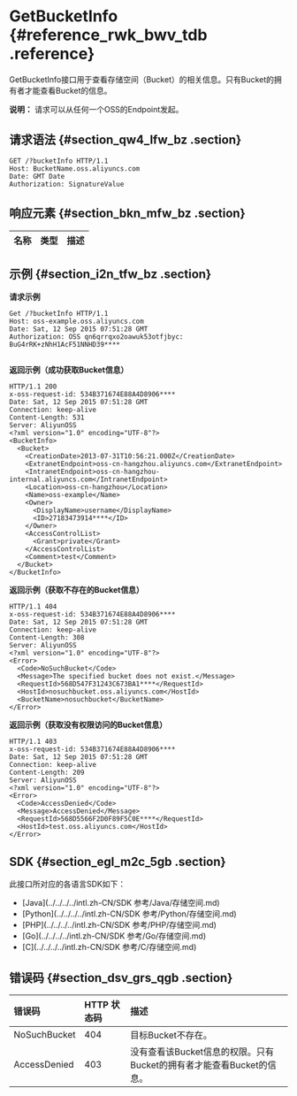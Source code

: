 # GetBucketInfo {#reference_rwk_bwv_tdb .reference}

GetBucketInfo接口用于查看存储空间（Bucket）的相关信息。只有Bucket的拥有者才能查看Bucket的信息。

**说明：** 请求可以从任何一个OSS的Endpoint发起。

## 请求语法 {#section_qw4_lfw_bz .section}

```
GET /?bucketInfo HTTP/1.1
Host: BucketName.oss.aliyuncs.com
Date: GMT Date
Authorization: SignatureValue
```

## 响应元素 {#section_bkn_mfw_bz .section}

|名称|类型|描述|
|:-|:-|:-|

## 示例 {#section_i2n_tfw_bz .section}

 **请求示例** 

```
Get /?bucketInfo HTTP/1.1
Host: oss-example.oss.aliyuncs.com  
Date: Sat, 12 Sep 2015 07:51:28 GMT
Authorization: OSS qn6qrrqxo2oawuk53otfjbyc: BuG4rRK+zNhH1AcF51NNHD39****
			
```

 **返回示例（成功获取Bucket信息）** 

```
HTTP/1.1 200
x-oss-request-id: 534B371674E88A4D8906****
Date: Sat, 12 Sep 2015 07:51:28 GMT
Connection: keep-alive
Content-Length: 531  
Server: AliyunOSS
<?xml version="1.0" encoding="UTF-8"?>
<BucketInfo>
  <Bucket>
    <CreationDate>2013-07-31T10:56:21.000Z</CreationDate>
    <ExtranetEndpoint>oss-cn-hangzhou.aliyuncs.com</ExtranetEndpoint>
    <IntranetEndpoint>oss-cn-hangzhou-internal.aliyuncs.com</IntranetEndpoint>
    <Location>oss-cn-hangzhou</Location>
    <Name>oss-example</Name>
    <Owner>
      <DisplayName>username</DisplayName>
      <ID>27183473914****</ID>
    </Owner>
    <AccessControlList>
      <Grant>private</Grant>
    </AccessControlList>
    <Comment>test</Comment>
  </Bucket>
</BucketInfo>
```

 **返回示例（获取不存在的Bucket信息）** 

```
HTTP/1.1 404 
x-oss-request-id: 534B371674E88A4D8906****
Date: Sat, 12 Sep 2015 07:51:28 GMT
Connection: keep-alive
Content-Length: 308  
Server: AliyunOSS
<?xml version="1.0" encoding="UTF-8"?>
<Error>
  <Code>NoSuchBucket</Code>
  <Message>The specified bucket does not exist.</Message>
  <RequestId>568D547F31243C673BA1****</RequestId>
  <HostId>nosuchbucket.oss.aliyuncs.com</HostId>
  <BucketName>nosuchbucket</BucketName>
</Error>
```

 **返回示例（获取没有权限访问的Bucket信息）** 

```
HTTP/1.1 403
x-oss-request-id: 534B371674E88A4D8906****
Date: Sat, 12 Sep 2015 07:51:28 GMT
Connection: keep-alive
Content-Length: 209  
Server: AliyunOSS
<?xml version="1.0" encoding="UTF-8"?>
<Error>
  <Code>AccessDenied</Code>
  <Message>AccessDenied</Message>
  <RequestId>568D5566F2D0F89F5C0E****</RequestId>
  <HostId>test.oss.aliyuncs.com</HostId>
</Error>
```

## SDK {#section_egl_m2c_5gb .section}

此接口所对应的各语言SDK如下：

-   [Java](../../../../intl.zh-CN/SDK 参考/Java/存储空间.md)
-   [Python](../../../../intl.zh-CN/SDK 参考/Python/存储空间.md)
-   [PHP](../../../../intl.zh-CN/SDK 参考/PHP/存储空间.md)
-   [Go](../../../../intl.zh-CN/SDK 参考/Go/存储空间.md)
-   [C](../../../../intl.zh-CN/SDK 参考/C/存储空间.md)

## 错误码 {#section_dsv_grs_qgb .section}

|错误码|HTTP 状态码|描述|
|:--|:-------|:-|
|NoSuchBucket|404|目标Bucket不存在。|
|AccessDenied|403|没有查看该Bucket信息的权限。只有Bucket的拥有者才能查看Bucket的信息。|

